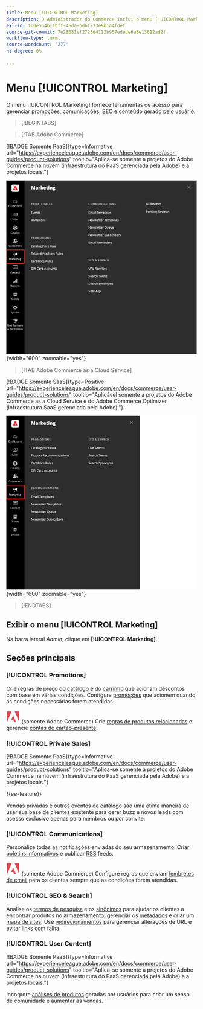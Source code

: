 ```yaml
---
title: Menu [!UICONTROL Marketing]
description: O Administrador do Commerce inclui o menu [!UICONTROL Marketing], que fornece ferramentas de acesso para gerenciar promoções, comunicações, SEO e conteúdo gerado pelo usuário.
exl-id: fc0e554b-1bff-45da-bd6f-73e9b1a4fdef
source-git-commit: 7e28081ef2723d4113b957edede6a8e13612ad2f
workflow-type: tm+mt
source-wordcount: '277'
ht-degree: 0%

---
```


# Menu [!UICONTROL Marketing]

O menu [!UICONTROL Marketing] fornece ferramentas de acesso para gerenciar promoções, comunicações, SEO e conteúdo gerado pelo usuário.

>[!BEGINTABS]

>[!TAB Adobe Commerce]

[!BADGE Somente PaaS]{type=Informative url="https://experienceleague.adobe.com/en/docs/commerce/user-guides/product-solutions" tooltip="Aplica-se somente a projetos do Adobe Commerce na nuvem (infraestrutura do PaaS gerenciada pela Adobe) e a projetos locais."}

![Administrador do Commerce - Menu Marketing](./assets/admin-menu-marketing-ee.png){width="600" zoomable="yes"}

>[!TAB Adobe Commerce as a Cloud Service]

[!BADGE Somente SaaS]{type=Positive url="https://experienceleague.adobe.com/en/docs/commerce/user-guides/product-solutions" tooltip="Aplicável somente a projetos do Adobe Commerce as a Cloud Service e do Adobe Commerce Optimizer (infraestrutura SaaS gerenciada pela Adobe)."}

![Administrador do Commerce - Menu Marketing](./assets/admin-menu-marketing-ee-accs.png){width="600" zoomable="yes"}

>[!ENDTABS]

## Exibir o menu [!UICONTROL Marketing]

Na barra lateral _Admin_, clique em **[!UICONTROL Marketing]**.

## Seções principais

### [!UICONTROL Promotions]

Crie regras de preço do [catálogo](price-rules-catalog.md) e do [carrinho](price-rules-cart.md) que acionam descontos com base em várias condições. Configure [promoções](introduction.md#promotions) que acionem quando as condições necessárias forem atendidas.

![Adobe Commerce](../assets/adobe-logo.svg) (somente Adobe Commerce) Crie [regras de produtos relacionadas](product-related-rules.md) e gerencie [contas de cartão-presente](../stores-purchase/product-gift-card-accounts.md).

### [!UICONTROL Private Sales]

[!BADGE Somente PaaS]{type=Informative url="https://experienceleague.adobe.com/en/docs/commerce/user-guides/product-solutions" tooltip="Aplica-se somente a projetos do Adobe Commerce na nuvem (infraestrutura do PaaS gerenciada pela Adobe) e a projetos locais."}

{{ee-feature}}

Vendas privadas e outros eventos de catálogo são uma ótima maneira de usar sua base de clientes existente para gerar buzz e novos leads com acesso exclusivo apenas para membros ou por convite.

### [!UICONTROL Communications]

Personalize todas as notificações enviadas do seu armazenamento. Criar [boletins informativos](newsletters.md) e publicar [RSS](social-rss.md#rss-feeds) feeds.

![Adobe Commerce](../assets/adobe-logo.svg) (somente Adobe Commerce) Configure regras que enviam [lembretes de email](email-reminder-rules.md) para os clientes sempre que as condições forem atendidas.

### [!UICONTROL SEO & Search]

Analise os [termos de pesquisa](../catalog/search-terms.md) e os [sinônimos](../catalog/search-terms.md#search-synonyms) para ajudar os clientes a encontrar produtos no armazenamento, gerenciar os [metadados](meta-data.md) e criar um [mapa de sites](sitemap-xml.md). Use [redirecionamentos](url-rewrite.md) para gerenciar alterações de URL e evitar links com falha.

### [!UICONTROL User Content]

[!BADGE Somente PaaS]{type=Informative url="https://experienceleague.adobe.com/en/docs/commerce/user-guides/product-solutions" tooltip="Aplica-se somente a projetos do Adobe Commerce na nuvem (infraestrutura do PaaS gerenciada pela Adobe) e a projetos locais."}

Incorpore [análises de produtos](product-reviews.md) geradas por usuários para criar um senso de comunidade e aumentar as vendas.
